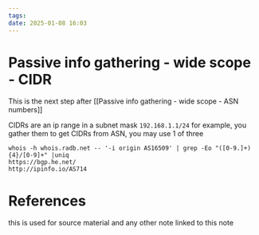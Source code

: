 ```yaml
---
tags: 
date: 2025-01-08 16:03
---
```

# Passive info gathering - wide scope - CIDR
This is the next step after [[Passive info gathering - wide scope - ASN numbers]]

CIDRs are an ip range in a subnet mask `192.168.1.1/24` for example, you gather them 
to get CIDRs from ASN, you may use 1 of three
```
whois -h whois.radb.net -- '-i origin AS16509' | grep -Eo "([0-9.]+){4}/[0-9]+" |uniq
https://bgp.he.net/ 
http://ipinfo.io/AS714
```




# References
this is used for source material and any other note linked to this note
